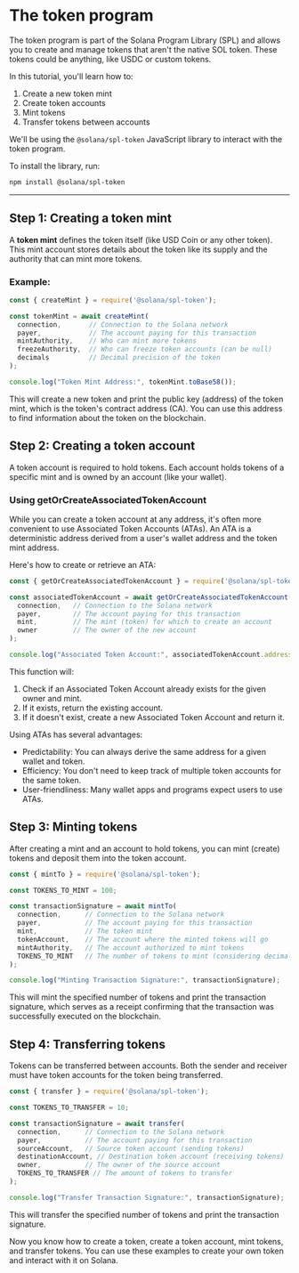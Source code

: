# The token program

The token program is part of the Solana Program Library (SPL) and allows you to create and manage tokens that aren't the native SOL token. These tokens could be anything, like USDC or custom tokens.

In this tutorial, you'll learn how to:
1. Create a new token mint
2. Create token accounts
3. Mint tokens
4. Transfer tokens between accounts

We'll be using the `@solana/spl-token` JavaScript library to interact with the token program.

To install the library, run:
```bash
npm install @solana/spl-token
```

---

## Step 1: Creating a token mint

A **token mint** defines the token itself (like USD Coin or any other token). This mint account stores details about the token like its supply and the authority that can mint more tokens.

### Example:

```javascript
const { createMint } = require('@solana/spl-token');

const tokenMint = await createMint(
  connection,       // Connection to the Solana network
  payer,            // The account paying for this transaction
  mintAuthority,    // Who can mint more tokens
  freezeAuthority,  // Who can freeze token accounts (can be null)
  decimals          // Decimal precision of the token
);

console.log("Token Mint Address:", tokenMint.toBase58());
```

This will create a new token and print the public key (address) of the token mint, which is the token's contract address (CA). You can use this address to find information about the token on the blockchain.

## Step 2: Creating a token account

A token account is required to hold tokens. Each account holds tokens of a specific mint and is owned by an account (like your wallet).

### Using getOrCreateAssociatedTokenAccount

While you can create a token account at any address, it's often more convenient to use Associated Token Accounts (ATAs). An ATA is a deterministic address derived from a user's wallet address and the token mint address.

Here's how to create or retrieve an ATA:

```javascript
const { getOrCreateAssociatedTokenAccount } = require('@solana/spl-token');

const associatedTokenAccount = await getOrCreateAssociatedTokenAccount(
  connection,   // Connection to the Solana network
  payer,        // The account paying for this transaction
  mint,         // The mint (token) for which to create an account
  owner         // The owner of the new account
);

console.log("Associated Token Account:", associatedTokenAccount.address.toBase58());
```

This function will:
1. Check if an Associated Token Account already exists for the given owner and mint.
2. If it exists, return the existing account.
3. If it doesn't exist, create a new Associated Token Account and return it.

Using ATAs has several advantages:
- Predictability: You can always derive the same address for a given wallet and token.
- Efficiency: You don't need to keep track of multiple token accounts for the same token.
- User-friendliness: Many wallet apps and programs expect users to use ATAs.

## Step 3: Minting tokens

After creating a mint and an account to hold tokens, you can mint (create) tokens and deposit them into the token account.

```javascript
const { mintTo } = require('@solana/spl-token');

const TOKENS_TO_MINT = 100;

const transactionSignature = await mintTo(
  connection,      // Connection to the Solana network
  payer,           // The account paying for this transaction
  mint,            // The token mint
  tokenAccount,    // The account where the minted tokens will go
  mintAuthority,   // The account authorized to mint tokens
  TOKENS_TO_MINT   // The number of tokens to mint (considering decimals)
);

console.log("Minting Transaction Signature:", transactionSignature);
```

This will mint the specified number of tokens and print the transaction signature, which serves as a receipt confirming that the transaction was successfully executed on the blockchain.

## Step 4: Transferring tokens

Tokens can be transferred between accounts. Both the sender and receiver must have token accounts for the token being transferred.

```javascript
const { transfer } = require('@solana/spl-token');

const TOKENS_TO_TRANSFER = 10;

const transactionSignature = await transfer(
  connection,      // Connection to the Solana network
  payer,           // The account paying for this transaction
  sourceAccount,   // Source token account (sending tokens)
  destinationAccount, // Destination token account (receiving tokens)
  owner,           // The owner of the source account
  TOKENS_TO_TRANSFER // The amount of tokens to transfer
);

console.log("Transfer Transaction Signature:", transactionSignature);
```

This will transfer the specified number of tokens and print the transaction signature.

Now you know how to create a token, create a token account, mint tokens, and transfer tokens. You can use these examples to create your own token and interact with it on Solana.




